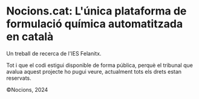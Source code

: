 # Nocions.cat: L'única plataforma de formulació química automatitzada en català

Un treball de recerca de l'IES Felanitx.

Tot i que el codi estigui disponible de forma pública, perquè el tribunal que avalua aquest projecte ho pugui veure, actualment tots els drets estan reservats.

©​Nocions, 2024